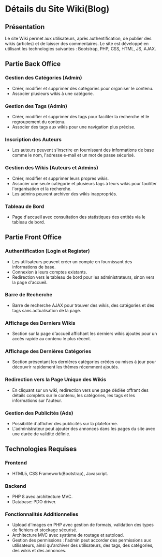 # Détails du Site Wiki(Blog)

## Présentation
Le site Wiki permet aux utilisateurs, après authentification, de publier des wikis (articles) et de laisser des commentaires. Le site est développé en utilisant les technologies suivantes : Bootstrap, PHP, CSS, HTML, JS, AJAX.

## Partie Back Office

### Gestion des Catégories (Admin)
- Créer, modifier et supprimer des catégories pour organiser le contenu.
- Associer plusieurs wikis à une catégorie.

### Gestion des Tags (Admin)
- Créer, modifier et supprimer des tags pour faciliter la recherche et le regroupement du contenu.
- Associer des tags aux wikis pour une navigation plus précise.

### Inscription des Auteurs
- Les auteurs peuvent s'inscrire en fournissant des informations de base comme le nom, l'adresse e-mail et un mot de passe sécurisé.

### Gestion des Wikis (Auteurs et Admins)
- Créer, modifier et supprimer leurs propres wikis.
- Associer une seule catégorie et plusieurs tags à leurs wikis pour faciliter l'organisation et la recherche.
- Les admins peuvent archiver des wikis inappropriés.

### Tableau de Bord
- Page d'accueil avec consultation des statistiques des entités via le tableau de bord.

## Partie Front Office

### Authentification (Login et Register)
- Les utilisateurs peuvent créer un compte en fournissant des informations de base.
- Connexion à leurs comptes existants.
- Redirection vers le tableau de bord pour les administrateurs, sinon vers la page d'accueil.

### Barre de Recherche
- Barre de recherche AJAX pour trouver des wikis, des catégories et des tags sans actualisation de la page.

### Affichage des Derniers Wikis
- Section sur la page d'accueil affichant les derniers wikis ajoutés pour un accès rapide au contenu le plus récent.

### Affichage des Dernières Catégories
- Section présentant les dernières catégories créées ou mises à jour pour découvrir rapidement les thèmes récemment ajoutés.

### Redirection vers la Page Unique des Wikis
- En cliquant sur un wiki, redirection vers une page dédiée offrant des détails complets sur le contenu, les catégories, les tags et les informations sur l'auteur.

### Gestion des Publicités (Ads)
- Possibilité d'afficher des publicités sur la plateforme.
- L'administrateur peut ajouter des annonces dans les pages du site avec une durée de validité définie.

## Technologies Requises

### Frontend
- HTML5, CSS Framework(Bootstrap), Javascript.

### Backend
- PHP 8 avec architecture MVC.
- Database: PDO driver.

### Fonctionnalités Additionnelles

- Upload d'images en PHP avec gestion de formats, validation des types de fichiers et stockage sécurisé.
- Architecture MVC avec système de routage et autoload.
- Gestion des permissions : l'admin peut accorder des permissions aux utilisateurs, ainsi qu'archiver des utilisateurs, des tags, des catégories, des wikis et des annonces.
